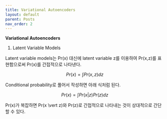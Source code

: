 ```yaml
---
title: Variational Autoencoders
layout: default
parent: Posts
nav_order: 2
---
```


**Variational Autoencoders**  

1. Latent Variable Models  

Latent variable models는 Pr(x) 대신에 latent variable z를 이용하여 Pr(x,z)를 표현함으로써 Pr(x)를 간접적으로 나타낸다.

$$
Pr(x) = \int Pr(x,z)dz
$$

Conditional probability로 풀어서 작성하면 아래 식처럼 된다.

$$
Pr(x) = \int Pr(x \vert z)Pr(z)dz
$$

Pr(x)가 복잡하면 Pr(x \vert z)와 Pr(z)로 간접적으로 나타내는 것이 상대적으로 간단할 수 있다.  





